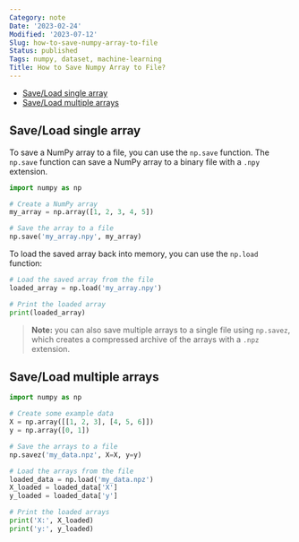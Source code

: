```yaml
---
Category: note
Date: '2023-02-24'
Modified: '2023-07-12'
Slug: how-to-save-numpy-array-to-file
Status: published
Tags: numpy, dataset, machine-learning
Title: How to Save Numpy Array to File?
---
```


<!-- MarkdownTOC levels="2,3" autolink="true" autoanchor="true" -->

- [Save/Load single array](#saveload-single-array)
- [Save/Load multiple arrays](#saveload-multiple-arrays)

<!-- /MarkdownTOC -->

<a id="saveload-single-array"></a>
## Save/Load single array
To save a NumPy array to a file, you can use the `np.save` function. The `np.save` function can save a NumPy array to a binary file with a `.npy` extension.

```python
import numpy as np

# Create a NumPy array
my_array = np.array([1, 2, 3, 4, 5])

# Save the array to a file
np.save('my_array.npy', my_array)

```

To load the saved array back into memory, you can use the `np.load` function:
```python
# Load the saved array from the file
loaded_array = np.load('my_array.npy')

# Print the loaded array
print(loaded_array)
```

> **Note:** you can also save multiple arrays to a single file using `np.savez`, which creates a compressed archive of the arrays with a `.npz` extension.

<a id="saveload-multiple-arrays"></a>
## Save/Load multiple arrays
```python
import numpy as np

# Create some example data
X = np.array([[1, 2, 3], [4, 5, 6]])
y = np.array([0, 1])

# Save the arrays to a file
np.savez('my_data.npz', X=X, y=y)

# Load the arrays from the file
loaded_data = np.load('my_data.npz')
X_loaded = loaded_data['X']
y_loaded = loaded_data['y']

# Print the loaded arrays
print('X:', X_loaded)
print('y:', y_loaded)

```